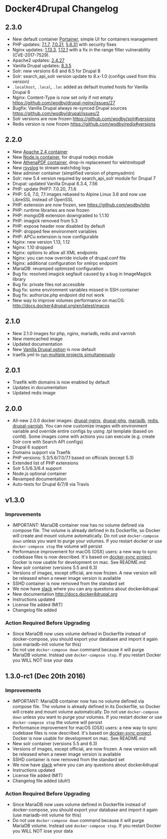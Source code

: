 # Docker4Drupal Changelog

## 2.3.0

* New default container [Portainer](https://portainer.io/), simple UI for containers management
* PHP updates: [7.1.7](http://php.net/ChangeLog-7.php#7.1.7), [7.0.21](http://php.net/ChangeLog-7.php#7.0.21), [5.6.31](http://php.net/ChangeLog-5.php#5.6.31) with security fixes
* Nginx updates: [1.13.3](http://nginx.org/en/CHANGES), [1.12.1](http://nginx.org/en/CHANGES-1.12) with a fix in the range filter vulnerability (CVE-2017-7529).
* Apache2 updates: [2.4.27](http://www.apache.org/dist/httpd/CHANGES_2.4.27)
* Vanilla Drupal updates: [8.3.5](https://www.drupal.org/project/drupal/releases/8.3.5)
* Solr: new versions 6.6 and 6.5 for Drupal 8
* Solr: search_api_solr version update to 8.x-1.0 (configs used from this version)
* `.localhost`, `.local`, `.loc` added as default trusted hosts for Vanilla Drupal 8
* Nginx: Content-Type is now set only if not empty https://github.com/wodby/drupal-nginx/issues/27
* Bugfix: Vanilla Drupal always re-synced Drupal sources https://github.com/wodby/drupal/issues/2 
* Solr versions are now frozen https://github.com/wodby/solr#versions
* Redis version is now frozen https://github.com/wodby/redis#versions

## 2.2.0

* New [Apache 2.4 container](http://docs.docker4drupal.org/en/latest/containers/apache)
* New [Node.js container](http://docs.docker4drupal.org/en/latest/containers/nodejs), for drupal nodejs module
* New [AthenaPDF container](http://docs.docker4drupal.org/en/latest/containers/athenapdf), drop-in replacement for wkhtmltopdf
* New [rsyslog](http://docs.docker4drupal.org/en/latest/containers/rsyslog) to stream watchdog logs
* New adminer container (simplified version of phpmyadmin)
* Solr: new 5.4 version required by search_api_solr module for Drupal 7
* Drupal: updated Vanilla Drupal 8.3.4, 7.56
* PHP: update PHP7: 7.0.20, 7.1.6
* PHP: 5.6, 7.0, 7.1 images rebased to Alpine Linux 3.6 and now use LibreSSL instead of OpenSSL
* PHP: extension are now frozen, see https://github.com/wodby/php
* PHP: runtime libraries are now frozen
* PHP: mongoDB extension downgraded to 1.1.10
* PHP: imagick removed from 5.3 
* PHP: expose header now disabled by default
* PHP: dropped few environment variables
* PHP: APCu extension is now configurable
* Nginx: new version 1.13, 1.12
* Nginx: 1.10 dropped
* Nginx: options to allow all XML endpoints
* Nginx: you can now override include of drupal.conf file
* Nginx: additional configuration for xmlrpc endpoint
* MariaDB: revamped optimized configuration
* Bug fix: resolved imagick segfault caused by a bug in ImageMagick library
* Bug fix: private files not accessible
* Bug fix: some environment variables missed in SSH container
* Bug fix: authorize.php endpoint did not work
* New way to improve volumes performance on macOS: http://docs.docker4drupal.org/en/latest/macos

## 2.1.0

* New 2.1.0 images for php, nginx, mariadb, redis and varnish
* New memcached image
* Updated documentation
* New [Vanilla Drupal option](http://docs.docker4drupal.org/en/latest/#1-run-vanilla-drupal-from-image-default) is now default 
* traefik.yml to [run multiple projects simultaneously](http://docs.docker4drupal.org/en/latest/multiple-projects/)

## 2.0.1

* Traefik with domains is now enabled by default
* Updates in documentation
* Updated redis image

## 2.0.0

* All-new 2.0.0 docker images: [drupal-nginx](https://github.com/wodby/drupal-nginx/), [drupal-php](https://github.com/wodby/drupal-php/), [mariadb](https://github.com/wodby/mariadb/), [redis](https://github.com/wodby/redis/), [drupal-varnish](https://github.com/wodby/drupal-varnish/). You can now customize images with environment variable and override entire configs by using .tpl template (based on confd). Some images come with actions you can execute (e.g. create Solr core with Search API configs)
* Drupal 6 support
* Domains support via Traefik
* PHP versions: 5.3/5.6/7.0/7.1 based on officials (except 5.3)
* Extended list of PHP extensions
* Solr 5.5/6.3/6.4 support
* Node.js optional container
* Revamped documentation
* Auto-tests for Drupal 6/7/8 via Travis

## v1.3.0

### Improvements

* IMPORTANT: MariaDB container now has no volume defined via compose file. The volume is already defined in its Dockerfile, so Docker will create and mount volume automatically. Do not use `docker-compose down` unless you want to purge your volumes. If you restart docker or use `docker-compose stop` the volume will persist
* Performance improvement for macOS (OSX) users: a new way to sync codebase files is now described. It's based on [docker-sync project](https://github.com/EugenMayer/docker-sync/). Docker is now usable for development on mac. See README.md
* New solr container (versions 5.5 and 6.3)
* Versions of images, except official, are now frozen. A new version will be released when a newer image version is available
* SSHD container is now removed from the standard set
* We now have [slack](https://slack.wodby.com) where you can any questions about docker4drupal 
* New documentation http://docs.docker4drupal.org
* Instructions updated
* License file added (MIT)
* Changelog file added

### Action Required Before Upgrading

* Since MariaDB now uses volume defined in Dockerfile instead of docker-compose, you should export your database and import it again (use mariadb-init volume for this)
* Do not use `docker-compose down` command because it will purge MariaDB volume. Instead use `docker-compose stop`. If you restart Docker you WILL NOT lose your data

## 1.3.0-rc1 (Dec 20th 2016)

### Improvements

* IMPORTANT: MariaDB container now has no volume defined via compose file. The volume is already defined in its Dockerfile, so Docker will create and mount volume automatically. Do not use `docker-compose down` unless you want to purge your volumes. If you restart docker or use `docker-compose stop` the volume will persist
* Performance improvement for macOS (OSX) users: a new way to sync codebase files is now described. It's based on [docker-sync project](https://github.com/EugenMayer/docker-sync/). Docker is now usable for development on mac. See README.md
* New solr container (versions 5.5 and 6.3)
* Versions of images, except official, are now frozen. A new version will be released when a newer image version is available
* SSHD container is now removed from the standard set
* We now have [slack](https://slack.wodby.com) where you can any questions about docker4drupal 
* Instructions updated
* License file added (MIT)
* Changelog file added (duh!)

### Action Required Before Upgrading

* Since MariaDB now uses volume defined in Dockerfile instead of docker-compose, you should export your database and import it again (use mariadb-init volume for this)
* Do not use `docker-compose down` command because it will purge MariaDB volume. Instead use `docker-compose stop`. If you restart Docker you WILL NOT lose your data

